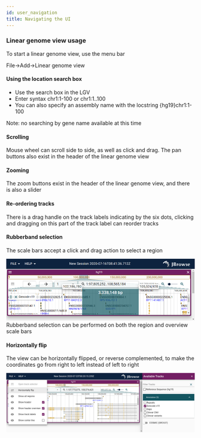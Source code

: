 ```yaml
---
id: user_navigation
title: Navigating the UI
---
```


### Linear genome view usage

To start a linear genome view, use the menu bar

File->Add->Linear genome view

#### Using the location search box

- Use the search box in the LGV
- Enter syntax chr1:1-100 or chr1:1..100
- You can also specify an assembly name with the locstring {hg19}chr1:1-100

Note: no searching by gene name available at this time

#### Scrolling

Mouse wheel can scroll side to side, as well as click and drag. The pan buttons
also exist in the header of the linear genome view

#### Zooming

The zoom buttons exist in the header of the linear genome view, and there is
also a slider

#### Re-ordering tracks

There is a drag handle on the track labels indicating by the six dots, clicking
and dragging on this part of the track label can reorder tracks

#### Rubberband selection

The scale bars accept a click and drag action to select a region

<!--
http://localhost:3000/?config=test_data%2Fconfig.json&session=eJx1klFP4zAQhP8K8nOK4jRNk7wBlQAJQUWjO-kQQltnk1jnOj3btHBV_jvrBIUWiUfvTmY-j3NgGjbIcnaP-7MVWitbfRaFUTgJ5xOeFGGaxzyfJudzHv1hAduAqaVmeRiw0sAezW9Zuobl0zQO2E7i3rL86cBkSZaQLs11qf_f0neltFsF7_dDWFPzjIbufetPd1IjmGvU7QZ_kQVt2qqy6JZvZJyl2Sxg6-0SjT9Hs4SfT1OexTFP4ilPR28sH7Em_IHAYPUZxsnPOjCup0ZNaFGcRbMwiXhAuh0aizSsQFkMGFiLm7U6Qe2eCdaA-Ht0u38Pcv6oVvri6yKXYKUovI5mDcq6oUweUqpodSXrVwOOAEmphZLWvdSo0b6MEY0s8QahRDPSfI0eiNMXPK56oBUqFK41xUDQSDRgRCMFKH_tpt33PHewRkXwzrziML5C7dD46j8NPcD4pDU6Uh9O_IrjPL_sa_hZMdZy85NkcRTHfElKwbZ_i0MXsEoqIizwjUpkbPi7Tv6qjkQgnNzh4ht31zeuKYTqvtX0-lpgv-g-AP24_Mw
-->

![](./img/rubberband.png)
Rubberband selection can be performed on both the region and overview scale bars

#### Horizontally flip

The view can be horizontally flipped, or reverse complemented, to make the
coordinates go from right to left instead of left to right

![](./img/horizontally_flip.png)
